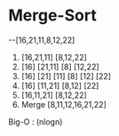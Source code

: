 # Merge-Sort

--[16,21,11,8,12,22]
1. [16,21,11]  [8,12,22]
2. [16] [21,11] [8] [12,22]
3. [16] [21] [11] [8] [12] [22]
4. [16] [11,21] [8,12] [22]
5. [16,11,21] [8,12,22]
6. Merge [8,11,12,16,21,22]


Big-O : (nlogn)
